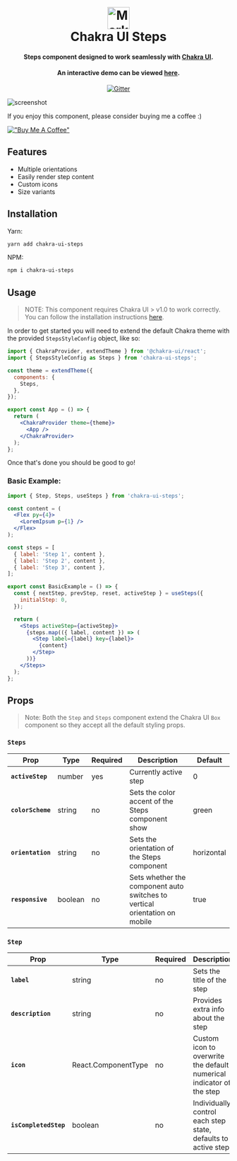 <h1 align="center" style="font-weight: bold;">
  <br>
  <a href="https://jeanverster.github.io/chakra-ui-steps-site">
  <img src="https://i.imgur.com/EMykZb3.png" alt="Markdownify" width="50">
  </a>
  <br />
  Chakra UI Steps
  <br>
</h1>

<h4 align="center">Steps component designed to work seamlessly with <a href="https://chakra-ui.com/" target="_blank">Chakra UI</a>.</h4>

<h4 align="center">An interactive demo can be viewed <a href="https://jeanverster.github.io/chakra-ui-steps-site/" target="_blank">here</a>.</h4>

<p align="center">
  <a href="https://badge.fury.io/js/chakra-ui-steps">
    <img src="https://badge.fury.io/js/chakra-ui-steps.svg"
         alt="Gitter">
  </a>
</p>

![screenshot](https://i.imgur.com/XeOZxIF.gif)

If you enjoy this component, please consider buying me a coffee :)

[!["Buy Me A Coffee"](https://www.buymeacoffee.com/assets/img/custom_images/orange_img.png)](https://www.buymeacoffee.com/jeanverster)

## Features

- Multiple orientations
- Easily render step content
- Custom icons
- Size variants

## Installation

Yarn:

```bash
yarn add chakra-ui-steps
```

NPM:

```bash
npm i chakra-ui-steps
```

## Usage

> NOTE: This component requires Chakra UI > v1.0 to work correctly. You can follow the installation instructions <a href="https://chakra-ui.com/docs/getting-started" target="_blank">here</a>.

In order to get started you will need to extend the default Chakra theme with the provided `StepsStyleConfig` object, like so:

```jsx
import { ChakraProvider, extendTheme } from '@chakra-ui/react';
import { StepsStyleConfig as Steps } from 'chakra-ui-steps';

const theme = extendTheme({
  components: {
    Steps,
  },
});

export const App = () => {
  return (
    <ChakraProvider theme={theme}>
      <App />
    </ChakraProvider>
  );
};
```

Once that's done you should be good to go!

### Basic Example:

```jsx
import { Step, Steps, useSteps } from 'chakra-ui-steps';

const content = (
  <Flex py={4}>
    <LoremIpsum p={1} />
  </Flex>
);

const steps = [
  { label: 'Step 1', content },
  { label: 'Step 2', content },
  { label: 'Step 3', content },
];

export const BasicExample = () => {
  const { nextStep, prevStep, reset, activeStep } = useSteps({
    initialStep: 0,
  });

  return (
    <Steps activeStep={activeStep}>
      {steps.map(({ label, content }) => (
        <Step label={label} key={label}>
          {content}
        </Step>
      ))}
    </Steps>
  );
};
```

## Props

> Note: Both the `Step` and `Steps` component extend the Chakra UI `Box` component so they accept all the default styling props.

### `Steps`

| Prop              | Type    | Required | Description                                                                | Default    |
| ----------------- | ------- | -------- | -------------------------------------------------------------------------- | ---------- |
| **`activeStep`**  | number  | yes      | Currently active step                                                      | 0          |
| **`colorScheme`** | string  | no       | Sets the color accent of the Steps component show                          | green      |
| **`orientation`** | string  | no       | Sets the orientation of the Steps component                                | horizontal |
| **`responsive`**  | boolean | no       | Sets whether the component auto switches to vertical orientation on mobile | true       |

### `Step`

| Prop                  | Type                | Required | Description                                                          | Default   |
| --------------------- | ------------------- | -------- | -------------------------------------------------------------------- | --------- |
| **`label`**           | string              | no       | Sets the title of the step                                           | ''        |
| **`description`**     | string              | no       | Provides extra info about the step                                   | ''        |
| **`icon`**            | React.ComponentType | no       | Custom icon to overwrite the default numerical indicator of the step | undefined |
| **`isCompletedStep`** | boolean             | no       | Individually control each step state, defaults to active step        | undefined |
